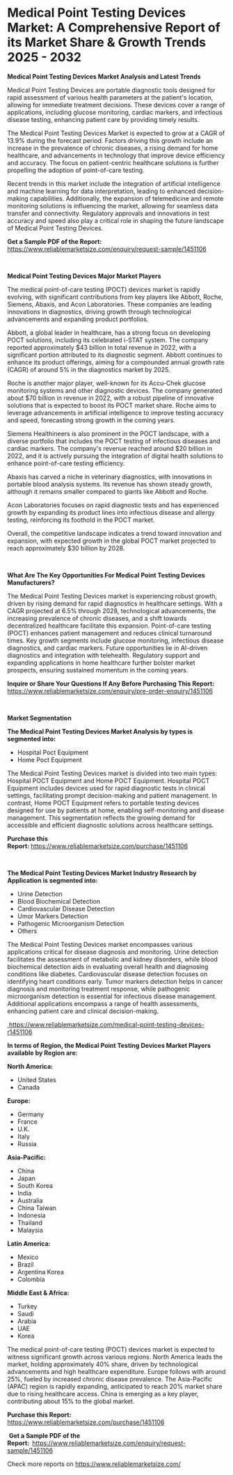 <p><h1>Medical Point Testing Devices Market: A Comprehensive Report of its Market Share & Growth Trends 2025 - 2032</h1></p><p><strong>Medical Point Testing Devices Market Analysis and Latest Trends</strong></p>
<p><p>Medical Point Testing Devices are portable diagnostic tools designed for rapid assessment of various health parameters at the patient's location, allowing for immediate treatment decisions. These devices cover a range of applications, including glucose monitoring, cardiac markers, and infectious disease testing, enhancing patient care by providing timely results.</p><p>The Medical Point Testing Devices Market is expected to grow at a CAGR of 13.9% during the forecast period. Factors driving this growth include an increase in the prevalence of chronic diseases, a rising demand for home healthcare, and advancements in technology that improve device efficiency and accuracy. The focus on patient-centric healthcare solutions is further propelling the adoption of point-of-care testing.</p><p>Recent trends in this market include the integration of artificial intelligence and machine learning for data interpretation, leading to enhanced decision-making capabilities. Additionally, the expansion of telemedicine and remote monitoring solutions is influencing the market, allowing for seamless data transfer and connectivity. Regulatory approvals and innovations in test accuracy and speed also play a critical role in shaping the future landscape of Medical Point Testing Devices.</p></p>
<p><strong>Get a Sample PDF of the Report:&nbsp;</strong> <a href="https://www.reliablemarketsize.com/enquiry/request-sample/1451106?utm_campaign=3128&utm_medium=2&utm_source=Github&utm_content=ia&utm_term=04032025&utm_id=medical-point-testing-devices">https://www.reliablemarketsize.com/enquiry/request-sample/1451106</a></p>
<p>&nbsp;</p>
<p><strong>Medical Point Testing Devices Major Market Players</strong></p>
<p><p>The medical point-of-care testing (POCT) devices market is rapidly evolving, with significant contributions from key players like Abbott, Roche, Siemens, Abaxis, and Acon Laboratories. These companies are leading innovations in diagnostics, driving growth through technological advancements and expanding product portfolios.</p><p>Abbott, a global leader in healthcare, has a strong focus on developing POCT solutions, including its celebrated i-STAT system. The company reported approximately $43 billion in total revenue in 2022, with a significant portion attributed to its diagnostic segment. Abbott continues to enhance its product offerings, aiming for a compounded annual growth rate (CAGR) of around 5% in the diagnostics market by 2025.</p><p>Roche is another major player, well-known for its Accu-Chek glucose monitoring systems and other diagnostic devices. The company generated about $70 billion in revenue in 2022, with a robust pipeline of innovative solutions that is expected to boost its POCT market share. Roche aims to leverage advancements in artificial intelligence to improve testing accuracy and speed, forecasting strong growth in the coming years.</p><p>Siemens Healthineers is also prominent in the POCT landscape, with a diverse portfolio that includes the POCT testing of infectious diseases and cardiac markers. The company's revenue reached around $20 billion in 2022, and it is actively pursuing the integration of digital health solutions to enhance point-of-care testing efficiency.</p><p>Abaxis has carved a niche in veterinary diagnostics, with innovations in portable blood analysis systems. Its revenue has shown steady growth, although it remains smaller compared to giants like Abbott and Roche.</p><p>Acon Laboratories focuses on rapid diagnostic tests and has experienced growth by expanding its product lines into infectious disease and allergy testing, reinforcing its foothold in the POCT market.</p><p>Overall, the competitive landscape indicates a trend toward innovation and expansion, with expected growth in the global POCT market projected to reach approximately $30 billion by 2028.</p></p>
<p>&nbsp;</p>
<p><strong>What Are The Key Opportunities For Medical Point Testing Devices Manufacturers?</strong></p>
<p><p>The Medical Point Testing Devices market is experiencing robust growth, driven by rising demand for rapid diagnostics in healthcare settings. With a CAGR projected at 6.5% through 2028, technological advancements, the increasing prevalence of chronic diseases, and a shift towards decentralized healthcare facilitate this expansion. Point-of-care testing (POCT) enhances patient management and reduces clinical turnaround times. Key growth segments include glucose monitoring, infectious disease diagnostics, and cardiac markers. Future opportunities lie in AI-driven diagnostics and integration with telehealth. Regulatory support and expanding applications in home healthcare further bolster market prospects, ensuring sustained momentum in the coming years.</p></p>
<p><strong>Inquire or Share Your Questions If Any Before Purchasing This Report:</strong> <a href="https://www.reliablemarketsize.com/enquiry/pre-order-enquiry/1451106?utm_campaign=3128&utm_medium=2&utm_source=Github&utm_content=ia&utm_term=04032025&utm_id=medical-point-testing-devices">https://www.reliablemarketsize.com/enquiry/pre-order-enquiry/1451106</a></p>
<p>&nbsp;</p>
<p><strong>Market Segmentation</strong></p>
<p><strong>The Medical Point Testing Devices Market Analysis by types is segmented into:</strong></p>
<p><ul><li>Hospital Poct Equipment</li><li>Home Poct Equipment</li></ul></p>
<p><p>The Medical Point Testing Devices market is divided into two main types: Hospital POCT Equipment and Home POCT Equipment. Hospital POCT Equipment includes devices used for rapid diagnostic tests in clinical settings, facilitating prompt decision-making and patient management. In contrast, Home POCT Equipment refers to portable testing devices designed for use by patients at home, enabling self-monitoring and disease management. This segmentation reflects the growing demand for accessible and efficient diagnostic solutions across healthcare settings.</p></p>
<p><strong>Purchase this Report:&nbsp;</strong><a href="https://www.reliablemarketsize.com/purchase/1451106?utm_campaign=3128&utm_medium=2&utm_source=Github&utm_content=ia&utm_term=04032025&utm_id=medical-point-testing-devices">https://www.reliablemarketsize.com/purchase/1451106</a></p>
<p>&nbsp;</p>
<p><strong>The Medical Point Testing Devices Market Industry Research by Application is segmented into:</strong></p>
<p><ul><li>Urine Detection</li><li>Blood Biochemical Detection</li><li>Cardiovascular Disease Detection</li><li>Umor Markers Detection</li><li>Pathogenic Microorganism Detection</li><li>Others</li></ul></p>
<p><p>The Medical Point Testing Devices market encompasses various applications critical for disease diagnosis and monitoring. Urine detection facilitates the assessment of metabolic and kidney disorders, while blood biochemical detection aids in evaluating overall health and diagnosing conditions like diabetes. Cardiovascular disease detection focuses on identifying heart conditions early. Tumor markers detection helps in cancer diagnosis and monitoring treatment response, while pathogenic microorganism detection is essential for infectious disease management. Additional applications encompass a range of health assessments, enhancing patient care and clinical decision-making.</p></p>
<p><a href="https://www.reliablemarketsize.com/medical-point-testing-devices-r1451106?utm_campaign=3128&utm_medium=2&utm_source=Github&utm_content=ia&utm_term=04032025&utm_id=medical-point-testing-devices">&nbsp;https://www.reliablemarketsize.com/medical-point-testing-devices-r1451106</a></p>
<p><strong>In terms of Region, the Medical Point Testing Devices Market Players available by Region are:</strong></p>
<p>
    <p> <strong> North America: </strong>
        <ul>
            <li>United States</li>
            <li>Canada</li>
        </ul>
        </p> 
    <p> <strong> Europe: </strong>
        <ul>
            <li>Germany</li>
            <li>France</li>
            <li>U.K.</li>
            <li>Italy</li>
            <li>Russia</li>
        </ul>
        </p> 
    <p> <strong> Asia-Pacific: </strong>
        <ul>
            <li>China</li>
            <li>Japan</li>
            <li>South Korea</li>
            <li>India</li>
            <li>Australia</li>
            <li>China Taiwan</li>
            <li>Indonesia</li>
            <li>Thailand</li>
            <li>Malaysia</li>
        </ul>
        </p> 
    <p> <strong> Latin America: </strong>
        <ul>
            <li>Mexico</li>
            <li>Brazil</li>
            <li>Argentina Korea</li>
            <li>Colombia</li>
        </ul>
        </p> 
    <p> <strong> Middle East & Africa: </strong>
        <ul>
            <li>Turkey</li>
            <li>Saudi</li>
            <li>Arabia</li>
            <li>UAE</li>
            <li>Korea</li>
        </ul>
    </p>
    </p>
<p><p>The medical point-of-care testing (POCT) devices market is expected to witness significant growth across various regions. North America leads the market, holding approximately 40% share, driven by technological advancements and high healthcare expenditure. Europe follows with around 25%, fueled by increased chronic disease prevalence. The Asia-Pacific (APAC) region is rapidly expanding, anticipated to reach 20% market share due to rising healthcare access. China is emerging as a key player, contributing about 15% to the global market.</p></p>
<p><strong>Purchase this Report: </strong><a href="https://www.reliablemarketsize.com/purchase/1451106?utm_campaign=3128&utm_medium=2&utm_source=Github&utm_content=ia&utm_term=04032025&utm_id=medical-point-testing-devices">https://www.reliablemarketsize.com/purchase/1451106</a></p>
<p>&nbsp;<strong>Get a Sample PDF of the Report:&nbsp;&nbsp;</strong><a href="https://www.reliablemarketsize.com/enquiry/request-sample/1451106?utm_campaign=3128&utm_medium=2&utm_source=Github&utm_content=ia&utm_term=04032025&utm_id=medical-point-testing-devices">https://www.reliablemarketsize.com/enquiry/request-sample/1451106</a></p>
<p><strong></strong></p>
<p>Check more reports on <a href="https://www.reliablemarketsize.com/?utm_campaign=3128&utm_medium=2&utm_source=Github&utm_content=ia&utm_term=04032025&utm_id=medical-point-testing-devices">https://www.reliablemarketsize.com/</a></p>